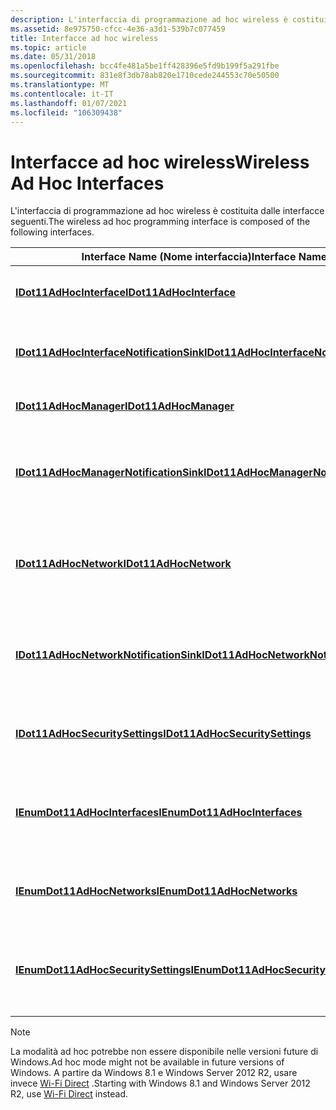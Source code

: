 ```yaml
---
description: L'interfaccia di programmazione ad hoc wireless è costituita dalle interfacce seguenti.
ms.assetid: 8e975750-cfcc-4e36-a3d1-539b7c077459
title: Interfacce ad hoc wireless
ms.topic: article
ms.date: 05/31/2018
ms.openlocfilehash: bcc4fe481a5be1ff428396e5fd9b199f5a291fbe
ms.sourcegitcommit: 831e8f3db78ab820e1710cede244553c70e50500
ms.translationtype: MT
ms.contentlocale: it-IT
ms.lasthandoff: 01/07/2021
ms.locfileid: "106309438"
---
```

# <a name="wireless-ad-hoc-interfaces"></a><span data-ttu-id="f240d-103">Interfacce ad hoc wireless</span><span class="sxs-lookup"><span data-stu-id="f240d-103">Wireless Ad Hoc Interfaces</span></span>

<span data-ttu-id="f240d-104">L'interfaccia di programmazione ad hoc wireless è costituita dalle interfacce seguenti.</span><span class="sxs-lookup"><span data-stu-id="f240d-104">The wireless ad hoc programming interface is composed of the following interfaces.</span></span>



| <span data-ttu-id="f240d-105">Interface Name (Nome interfaccia)</span><span class="sxs-lookup"><span data-stu-id="f240d-105">Interface Name</span></span>                                                                       | <span data-ttu-id="f240d-106">Descrizione</span><span class="sxs-lookup"><span data-stu-id="f240d-106">Description</span></span>                                                                                            |
|--------------------------------------------------------------------------------------|--------------------------------------------------------------------------------------------------------|
| [<span data-ttu-id="f240d-107">**IDot11AdHocInterface**</span><span class="sxs-lookup"><span data-stu-id="f240d-107">**IDot11AdHocInterface**</span></span>](/windows/desktop/api/adhoc/nn-adhoc-idot11adhocinterface)                                 | <span data-ttu-id="f240d-108">Rappresenta una scheda di interfaccia di rete wireless (NIC).</span><span class="sxs-lookup"><span data-stu-id="f240d-108">Represents a wireless network interface card (NIC).</span></span>                                                    |
| [<span data-ttu-id="f240d-109">**IDot11AdHocInterfaceNotificationSink**</span><span class="sxs-lookup"><span data-stu-id="f240d-109">**IDot11AdHocInterfaceNotificationSink**</span></span>](/windows/desktop/api/adhoc/nn-adhoc-idot11adhocinterfacenotificationsink) | <span data-ttu-id="f240d-110">Definisce le notifiche supportate da [**IDot11AdHocInterface**](/windows/desktop/api/adhoc/nn-adhoc-idot11adhocinterface).</span><span class="sxs-lookup"><span data-stu-id="f240d-110">Defines the notifications supported by [**IDot11AdHocInterface**](/windows/desktop/api/adhoc/nn-adhoc-idot11adhocinterface).</span></span>           |
| [<span data-ttu-id="f240d-111">**IDot11AdHocManager**</span><span class="sxs-lookup"><span data-stu-id="f240d-111">**IDot11AdHocManager**</span></span>](/windows/desktop/api/adhoc/nn-adhoc-idot11adhocmanager)                                     | <span data-ttu-id="f240d-112">Crea e gestisce 802,11 reti ad hoc.</span><span class="sxs-lookup"><span data-stu-id="f240d-112">Creates and manages 802.11 ad hoc networks.</span></span>                                                            |
| [<span data-ttu-id="f240d-113">**IDot11AdHocManagerNotificationSink**</span><span class="sxs-lookup"><span data-stu-id="f240d-113">**IDot11AdHocManagerNotificationSink**</span></span>](/windows/desktop/api/adhoc/nn-adhoc-idot11adhocmanagernotificationsink)     | <span data-ttu-id="f240d-114">Definisce le notifiche supportate dall'interfaccia [**IDot11AdHocManager**](/windows/desktop/api/adhoc/nn-adhoc-idot11adhocmanager) .</span><span class="sxs-lookup"><span data-stu-id="f240d-114">Defines the notifications supported by the [**IDot11AdHocManager**](/windows/desktop/api/adhoc/nn-adhoc-idot11adhocmanager) interface.</span></span> |
| [<span data-ttu-id="f240d-115">**IDot11AdHocNetwork**</span><span class="sxs-lookup"><span data-stu-id="f240d-115">**IDot11AdHocNetwork**</span></span>](/windows/desktop/api/adhoc/nn-adhoc-idot11adhocnetwork)                                     | <span data-ttu-id="f240d-116">Rappresenta una destinazione di rete ad hoc disponibile nell'intervallo di connessione.</span><span class="sxs-lookup"><span data-stu-id="f240d-116">Represents an available ad hoc network destination within connection range.</span></span>                            |
| [<span data-ttu-id="f240d-117">**IDot11AdHocNetworkNotificationSink**</span><span class="sxs-lookup"><span data-stu-id="f240d-117">**IDot11AdHocNetworkNotificationSink**</span></span>](/windows/desktop/api/adhoc/nn-adhoc-idot11adhocnetworknotificationsink)     | <span data-ttu-id="f240d-118">Definisce le notifiche supportate dall'interfaccia [**IDot11AdHocNetwork**](/windows/desktop/api/adhoc/nn-adhoc-idot11adhocnetwork) .</span><span class="sxs-lookup"><span data-stu-id="f240d-118">Defines the notifications supported by the [**IDot11AdHocNetwork**](/windows/desktop/api/adhoc/nn-adhoc-idot11adhocnetwork) interface.</span></span> |
| [<span data-ttu-id="f240d-119">**IDot11AdHocSecuritySettings**</span><span class="sxs-lookup"><span data-stu-id="f240d-119">**IDot11AdHocSecuritySettings**</span></span>](/windows/desktop/api/adhoc/nn-adhoc-idot11adhocsecuritysettings)                   | <span data-ttu-id="f240d-120">Specifica le impostazioni di sicurezza per una rete ad hoc wireless.</span><span class="sxs-lookup"><span data-stu-id="f240d-120">Specifies the security settings for a wireless ad hoc network.</span></span>                                         |
| [<span data-ttu-id="f240d-121">**IEnumDot11AdHocInterfaces**</span><span class="sxs-lookup"><span data-stu-id="f240d-121">**IEnumDot11AdHocInterfaces**</span></span>](/windows/desktop/api/adhoc/nn-adhoc-ienumdot11adhocinterfaces)                       | <span data-ttu-id="f240d-122">Rappresenta la raccolta di interfacce di rete ad hoc 802,11 attualmente visibili.</span><span class="sxs-lookup"><span data-stu-id="f240d-122">Represents the collection of currently visible 802.11 ad hoc network interfaces.</span></span>                       |
| [<span data-ttu-id="f240d-123">**IEnumDot11AdHocNetworks**</span><span class="sxs-lookup"><span data-stu-id="f240d-123">**IEnumDot11AdHocNetworks**</span></span>](/windows/desktop/api/adhoc/nn-adhoc-ienumdot11adhocnetworks)                           | <span data-ttu-id="f240d-124">Rappresenta la raccolta di reti ad hoc 802,11 attualmente visibili.</span><span class="sxs-lookup"><span data-stu-id="f240d-124">Represents the collection of currently visible 802.11 ad hoc networks.</span></span>                                 |
| [<span data-ttu-id="f240d-125">**IEnumDot11AdHocSecuritySettings**</span><span class="sxs-lookup"><span data-stu-id="f240d-125">**IEnumDot11AdHocSecuritySettings**</span></span>](/windows/desktop/api/adhoc/nn-adhoc-ienumdot11adhocsecuritysettings)           | <span data-ttu-id="f240d-126">Rappresenta la raccolta di impostazioni di sicurezza associate a ogni rete wireless ad hoc visibile.</span><span class="sxs-lookup"><span data-stu-id="f240d-126">Represents the collection of security settings associated with each visible wireless ad hoc network.</span></span>   |



 

> [!Note]  
> <span data-ttu-id="f240d-127">La modalità ad hoc potrebbe non essere disponibile nelle versioni future di Windows.</span><span class="sxs-lookup"><span data-stu-id="f240d-127">Ad hoc mode might not be available in future versions of Windows.</span></span> <span data-ttu-id="f240d-128">A partire da Windows 8.1 e Windows Server 2012 R2, usare invece [Wi-Fi Direct](about-the-wi-fi-direct-api.md) .</span><span class="sxs-lookup"><span data-stu-id="f240d-128">Starting with Windows 8.1 and Windows Server 2012 R2, use [Wi-Fi Direct](about-the-wi-fi-direct-api.md) instead.</span></span>

 

 

 



